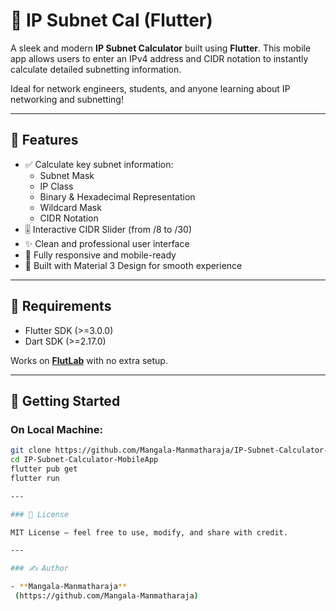 # 📱 IP Subnet Cal (Flutter)

A sleek and modern **IP Subnet Calculator** built using **Flutter**. This mobile app allows users to enter an IPv4 address and CIDR notation to instantly calculate detailed subnetting information.

Ideal for network engineers, students, and anyone learning about IP networking and subnetting!

---

## 📌 Features

- ✅ Calculate key subnet information:
  - Subnet Mask
  - IP Class
  - Binary & Hexadecimal Representation
  - Wildcard Mask
  - CIDR Notation
- 🎚 Interactive CIDR Slider (from /8 to /30)
- ✨ Clean and professional user interface
- 📱 Fully responsive and mobile-ready
- 🧠 Built with Material 3 Design for smooth experience

---

## 🧰 Requirements

- Flutter SDK (>=3.0.0)
- Dart SDK (>=2.17.0)

Works on **[FlutLab](https://flutlab.io/)** with no extra setup.

---

## 🚀 Getting Started

### On Local Machine:

```bash
git clone https://github.com/Mangala-Manmatharaja/IP-Subnet-Calculator-MobileApp.git
cd IP-Subnet-Calculator-MobileApp
flutter pub get
flutter run

---

### 📄 License

MIT License — feel free to use, modify, and share with credit.

---

### ✍️ Author

- **Mangala-Manmatharaja**  
 (https://github.com/Mangala-Manmatharaja)
